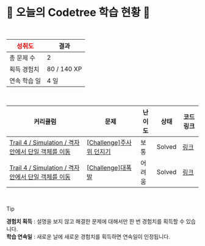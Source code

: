 # 🌲 오늘의 Codetree 학습 현황 🌲

<br />

| <span style="color:red;display:block;text-align:center;"> **성취도**</span> | 결과 |
|---|---|
| 총 문제 수 | 2 |
| 획득 경험치 | 80 / 140 XP |
| 연속 학습 일 | 4 일 |

<br />

|커리큘럼|문제|난이도|상태|코드 링크|
|---|---|---|---|---|
|[Trail 4 / Simulation / 격자 안에서 단일 객체를 이동](https://www.codetree.ai/trail-info/intermediate-low/)|[[Challenge]주사위 던지기](https://www.codetree.ai/trails/complete/curated-cards/challenge-roll-a-dice/)|보통|Solved|[링크](https://github.com/pjm6401/Algorithm/blob/main/250804/%EC%A3%BC%EC%82%AC%EC%9C%84%20%EB%8D%98%EC%A7%80%EA%B8%B0/roll-a-dice.java)|
|[Trail 4 / Simulation / 격자 안에서 단일 객체를 이동](https://www.codetree.ai/trail-info/intermediate-low/)|[[Challenge]대폭발](https://www.codetree.ai/trails/complete/curated-cards/challenge-big-explosion/)|어려움|Solved|[링크](https://github.com/pjm6401/Algorithm/blob/main/250804/%EB%8C%80%ED%8F%AD%EB%B0%9C/big-explosion.java)|


<br />

> [!TIP]
> **경험치 획득** : 설명을 보지 않고 해결한 문제에 대해서만 한 번 경험치를 획득할 수 있습니다.  
> **학습 연속일** : 새로운 날에 새로운 경험치를 획득하면 연속일이 인정됩니다.

